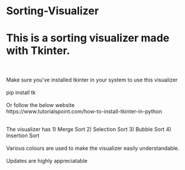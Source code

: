 # Sorting-Visualizer
<h1> This is a sorting visualizer made with Tkinter. </h1>
<br>
<br>
Make sure you've installed tkinter in your system to use this visualizer
<br>
<br>
pip install tk 
<br>
<br> 
Or follow the below website <br>
https://www.tutorialspoint.com/how-to-install-tkinter-in-python

<br>
<br>

The visualizer has 1) Merge Sort 2) Selection Sort 3) Bubble Sort 4) Insertion Sort
<br>
<br>
Various colours are used to make the visualizer easily understandable.
<br>
<br>
Updates are highly appreciatable
<br>
